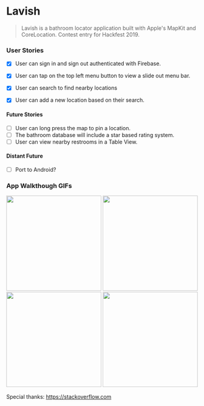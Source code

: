 # Lavish
> Lavish is a bathroom locator application built with Apple's MapKit and CoreLocation. Contest entry for Hackfest 2019.

### User Stories
- [x] User can sign in and sign out authenticated with Firebase.
- [x] User can tap on the top left menu button to view a slide out menu bar.
- [x] User can search to find nearby locations
- [x] User can add a new location based on their search.


#### Future Stories
- [ ] User can long press the map to pin a location.
- [ ] The bathroom database will include a star based rating system.
- [ ] User can view nearby restrooms in a Table View.

#### Distant Future
- [ ] Port to Android?


### App Walkthough GIFs

<img src="https://media.giphy.com/media/QB4jzzLx84qWlJ83qJ/giphy.gif" width=250> <img src="https://media.giphy.com/media/J5ArKf73L76oTciS1Z/giphy.gif" width=250><br>
<img src="https://media.giphy.com/media/XbhQwdQXqy5eILGLAT/giphy.gif" width=250> <img src="https://media.giphy.com/media/QAP3y0fh8I5LvWbqOh/giphy.gif" width=250>



Special thanks: https://stackoverflow.com
